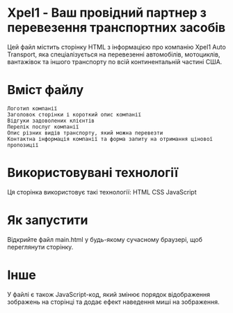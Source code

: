 # Xpel1 - Ваш провідний партнер з перевезення транспортних засобів
Цей файл містить сторінку HTML з інформацією про компанію Xpel1 Auto Transport, яка спеціалізується на перевезенні автомобілів, мотоциклів, вантажівок та іншого транспорту по всій континентальній частині США.

# Вміст файлу
    Логотип компанії
    Заголовок сторінки і короткий опис компанії
    Відгуки задоволених клієнтів
    Перелік послуг компанії
    Опис різних видів транспорту, який можна перевезти
    Контактна інформація компанії та форма запиту на отримання цінової пропозиції

# Використовувані технології
Ця сторінка використовує такі технології:
    HTML
    CSS
    JavaScript

# Як запустити
Відкрийте файл main.html у будь-якому сучасному браузері, щоб переглянути сторінку.

# Інше
У файлі є також JavaScript-код, який змінює порядок відображення зображень на сторінці та додає ефект наведення миші на зображення.
